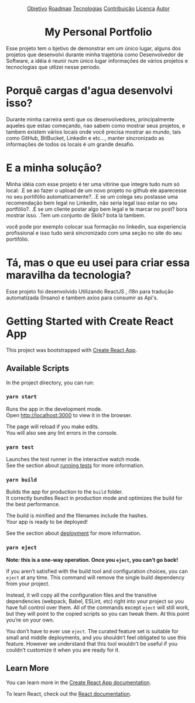<p align="center">
 <a href="#https://github.com/CRISTIAN-MULLER/Portfolio">Objetivo</a>
 <a href="#roadmap">Roadmap</a> 
 <a href="#tecnologias">Tecnologias</a>
 <a href="#contribuicao">Contribuição</a>
 <a href="#licenc-a">Licença</a>
 <a href="#autor">Autor</a>
</p>



<h1 align="center">My Personal Portfolio</h1>

Esse projeto tem o bjetivo de demonstrar em um único lugar, alguns dos projetos que desenvolvi durante minha trajetória como Desenvolvedor de Software, a idéia é reunir num único lugar informações de vários projetos e tecnoclogias que utlizei nesse periodo.  

# Porquê cargas d'agua desenvolvi isso?
Durante minha carreira senti que os desenvolvedores, principalmente aqueles que estao começando, nao sabem como mostrar seus projetos, e tambem existem vários locais onde você precisa mostrar ao mundo, tais como GitHub, BitBucket, Linkedin e etc..., manter sincronizado as informações de todos os locais é um grande desafio.


# E a minha solução?
Minha idéia com esse projeto é ter uma vitirine que integre tudo num só local:
    .E se ao fazer o upload de um novo projeto no github ele aparecesse no seu portifólio automaticamente?.
    .E se um colega seu postasse uma recomendação bem legal no Linkedin, não seria legal isso estar no seu portfólio?.
    .E se um cliente postar algo bem legal e te marcar no post? bora mostrar isso.
    .Tem um conjunto de Skils? bota lá tambem. 

você pode por exemplo colocar sua formação no linkedin, sua experiencia profissional e isso tudo será sincronizado com uma seção no site do seu portifólio.


# Tá, mas o que eu usei para criar essa maravilha da tecnologia? 
Esse projeto foi desenvolvido Utilizando ReactJS , i18n para tradução automatizada (Insano) e tambem axios para consumir as Api's.





# Getting Started with Create React App

This project was bootstrapped with [Create React App](https://github.com/facebook/create-react-app).

## Available Scripts

In the project directory, you can run:

### `yarn start`

Runs the app in the development mode.\
Open [http://localhost:3000](http://localhost:3000) to view it in the browser.

The page will reload if you make edits.\
You will also see any lint errors in the console.

### `yarn test`

Launches the test runner in the interactive watch mode.\
See the section about [running tests](https://facebook.github.io/create-react-app/docs/running-tests) for more information.

### `yarn build`

Builds the app for production to the `build` folder.\
It correctly bundles React in production mode and optimizes the build for the best performance.

The build is minified and the filenames include the hashes.\
Your app is ready to be deployed!

See the section about [deployment](https://facebook.github.io/create-react-app/docs/deployment) for more information.

### `yarn eject`

**Note: this is a one-way operation. Once you `eject`, you can’t go back!**

If you aren’t satisfied with the build tool and configuration choices, you can `eject` at any time. This command will remove the single build dependency from your project.

Instead, it will copy all the configuration files and the transitive dependencies (webpack, Babel, ESLint, etc) right into your project so you have full control over them. All of the commands except `eject` will still work, but they will point to the copied scripts so you can tweak them. At this point you’re on your own.

You don’t have to ever use `eject`. The curated feature set is suitable for small and middle deployments, and you shouldn’t feel obligated to use this feature. However we understand that this tool wouldn’t be useful if you couldn’t customize it when you are ready for it.

## Learn More

You can learn more in the [Create React App documentation](https://facebook.github.io/create-react-app/docs/getting-started).

To learn React, check out the [React documentation](https://reactjs.org/).
